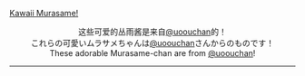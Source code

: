 [Kawaii Murasame!](./kawaii.jpg)

<center>这些可爱的丛雨酱是来自<a href="https://x.com/uoouchan">@uoouchan</a>的！</center>   
<center>これらの可愛いムラサメちゃんは<a href="https://x.com/uoouchan">@uoouchan</a>さんからのものです！</center>   
<center>These adorable Murasame-chan are from <a href="https://x.com/uoouchan">@uoouchan</a>! </center>   

---
























